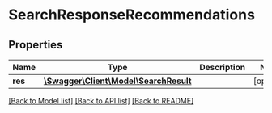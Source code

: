 # SearchResponseRecommendations

## Properties
Name | Type | Description | Notes
------------ | ------------- | ------------- | -------------
**res** | [**\Swagger\Client\Model\SearchResult**](SearchResult.md) |  | [optional] 

[[Back to Model list]](../README.md#documentation-for-models) [[Back to API list]](../README.md#documentation-for-api-endpoints) [[Back to README]](../README.md)


